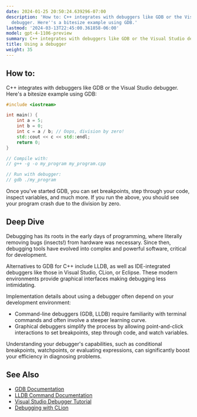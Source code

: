 ```yaml
---
date: 2024-01-25 20:50:24.639296-07:00
description: 'How to: C++ integrates with debuggers like GDB or the Visual Studio
  debugger. Here''s a bitesize example using GDB.'
lastmod: '2024-03-13T22:45:00.361858-06:00'
model: gpt-4-1106-preview
summary: C++ integrates with debuggers like GDB or the Visual Studio debugger.
title: Using a debugger
weight: 35
---
```


## How to:
C++ integrates with debuggers like GDB or the Visual Studio debugger. Here's a bitesize example using GDB:

```C++
#include <iostream>

int main() {
    int a = 5;
    int b = 0;
    int c = a / b; // Oops, division by zero!
    std::cout << c << std::endl;
    return 0;
}

// Compile with:
// g++ -g -o my_program my_program.cpp

// Run with debugger:
// gdb ./my_program
```

Once you've started GDB, you can set breakpoints, step through your code, inspect variables, and much more. If you run the above, you should see your program crash due to the division by zero.

## Deep Dive
Debugging has its roots in the early days of programming, where literally removing bugs (insects!) from hardware was necessary. Since then, debugging tools have evolved into complex and powerful software, critical for development.

Alternatives to GDB for C++ include LLDB, as well as IDE-integrated debuggers like those in Visual Studio, CLion, or Eclipse. These modern environments provide graphical interfaces making debugging less intimidating.

Implementation details about using a debugger often depend on your development environment: 

- Command-line debuggers (GDB, LLDB) require familiarity with terminal commands and often involve a steeper learning curve.
- Graphical debuggers simplify the process by allowing point-and-click interactions to set breakpoints, step through code, and watch variables.

Understanding your debugger's capabilities, such as conditional breakpoints, watchpoints, or evaluating expressions, can significantly boost your efficiency in diagnosing problems.

## See Also
- [GDB Documentation](https://www.gnu.org/software/gdb/documentation/)
- [LLDB Command Documentation](https://lldb.llvm.org/use/map.html)
- [Visual Studio Debugger Tutorial](https://docs.microsoft.com/en-us/visualstudio/debugger/debugger-feature-tour)
- [Debugging with CLion](https://www.jetbrains.com/help/clion/debugging-code.html)
